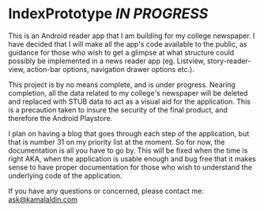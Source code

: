 IndexPrototype *****IN PROGRESS*****
==============

This is an Android reader app that I am building for my college newspaper. I have decided that I will
make all the app's code available to the public, as guidance for those who wish to get a glimpse at what 
structure could possibly be implemented in a news reader app (eg. Listview, story-reader-view, action-bar options, navigation 
drawer options etc.).

This project is by no means complete, and is under progress. Nearing completion, all the data related to my college's
newspaper will be deleted and replaced with STUB data to act as a visual aid for the application. This is a precaution
taken to insure the security of the final product, and therefore the Android Playstore.

I plan on having a blog that goes through each step of the application, but that is number 31 on my priority list
at the moment. So for now, the documentation is all you have to go by. This will be fixed when the time is right AKA,
when the application is usable enough and bug free that it makes sense to have proper documentation for those who
wish to understand the underlying code of the application.

If you have any questions or concerned, please contact me: ask@kamalaldin.com
